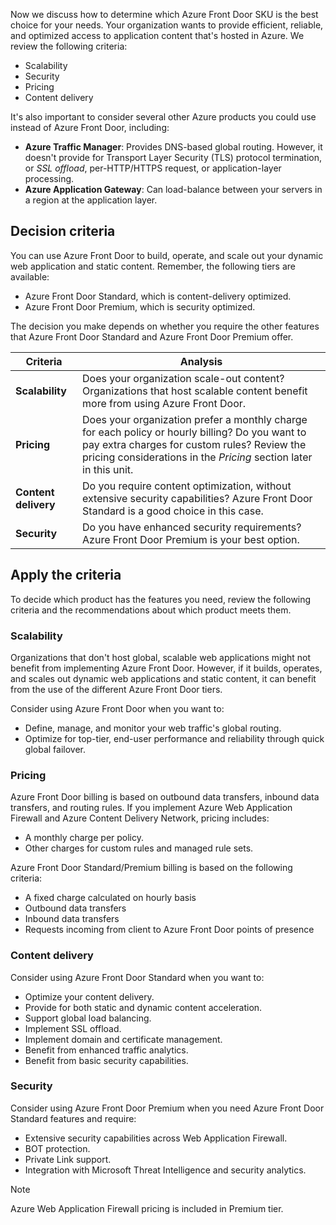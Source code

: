 Now we discuss how to determine which Azure Front Door SKU is the best choice for your needs. Your organization wants to provide efficient, reliable, and optimized access to application content that's hosted in Azure. We review the following criteria:

- Scalability
- Security
- Pricing
- Content delivery

It's also important to consider several other Azure products you could use instead of Azure Front Door, including:

- **Azure Traffic Manager**: Provides DNS-based global routing. However, it doesn't provide for Transport Layer Security (TLS) protocol termination, or *SSL offload*, per-HTTP/HTTPS request, or application-layer processing.
- **Azure Application Gateway**: Can load-balance between your servers in a region at the application layer.

## Decision criteria

You can use Azure Front Door to build, operate, and scale out your dynamic web application and static content. Remember, the following tiers are available:

- Azure Front Door Standard, which is content-delivery optimized.
- Azure Front Door Premium, which is security optimized.

The decision you make depends on whether you require the other features that Azure Front Door Standard and Azure Front Door Premium offer.

| **Criteria** | **Analysis**|
| --- | --- |
| **Scalability** | Does your organization scale-out content? Organizations that host scalable content benefit more from using Azure Front Door. |
| **Pricing** | Does your organization prefer a monthly charge for each policy or hourly billing? Do you want to pay extra charges for custom rules? Review the pricing considerations in the *Pricing* section later in this unit. |
| **Content delivery** | Do you require content optimization, without extensive security capabilities? Azure Front Door Standard is a good choice in this case. |
| **Security** | Do you have enhanced security requirements? Azure Front Door Premium is your best option. |

## Apply the criteria

To decide which product has the features you need, review the following criteria and the recommendations about which product meets them.

### Scalability

Organizations that don't host global, scalable web applications might not benefit from implementing Azure Front Door. However, if it builds, operates, and scales out dynamic web applications and static content, it can benefit from the use of the different Azure Front Door tiers.

Consider using Azure Front Door when you want to:

- Define, manage, and monitor your web traffic's global routing.
- Optimize for top-tier, end-user performance and reliability through quick global failover.

### Pricing

Azure Front Door billing is based on outbound data transfers, inbound data transfers, and routing rules. If you implement Azure Web Application Firewall and Azure Content Delivery Network, pricing includes:

- A monthly charge per policy.
- Other charges for custom rules and managed rule sets.

Azure Front Door Standard/Premium billing is based on the following criteria:

- A fixed charge calculated on hourly basis
- Outbound data transfers
- Inbound data transfers
- Requests incoming from client to Azure Front Door points of presence

### Content delivery

Consider using Azure Front Door Standard when you want to:

- Optimize your content delivery.
- Provide for both static and dynamic content acceleration.
- Support global load balancing.
- Implement SSL offload.
- Implement domain and certificate management.
- Benefit from enhanced traffic analytics.
- Benefit from basic security capabilities.

### Security

Consider using Azure Front Door Premium when you need Azure Front Door Standard features and require:

- Extensive security capabilities across Web Application Firewall.
- BOT protection.
- Private Link support.
- Integration with Microsoft Threat Intelligence and security analytics.

> [!NOTE]
> Azure Web Application Firewall pricing is included in Premium tier.

